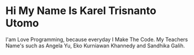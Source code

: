 # Hi My Name Is Karel Trisnanto Utomo
I'am Love Programming, because everyday I Make The Code.
My Teachers Name's such as Angela Yu, Eko Kurniawan Khannedy
and Sandhika Galih.
